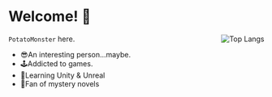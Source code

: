 # Welcome! 👋
<img align="right" alt="Top Langs" src="https://github-readme-stats.vercel.app/api/top-langs/?username=HugePotatoMonster&layout=compact" />

` PotatoMonster ` here.  
- 😎An interesting person...maybe.  
- 🕹️Addicted to games.  
- 🧐Learning Unity & Unreal  
- 📙Fan of mystery novels  
